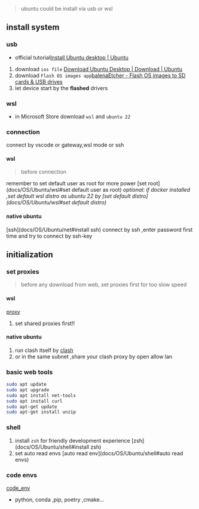 > ubuntu could be install via usb or wsl

## install system

### usb

- official tutorial[Install Ubuntu desktop | Ubuntu](https://ubuntu.com/tutorials/install-ubuntu-desktop#1-overview)

1. download `ios file` [Download Ubuntu Desktop | Download | Ubuntu](https://ubuntu.com/download/desktop)
2. download `Flash OS images app`[balenaEtcher - Flash OS images to SD cards & USB drives](https://etcher.balena.io/)
3. let device start by the **flashed** drivers

### wsl

- in Microsoft Store download `wsl` and `ubuntu 22`

### connection

connect by vscode or gateway,wsl mode or ssh

#### wsl

> before connection

remember to set default user as root for more power [set root](docs/OS/Ubuntu/wsl#set default user as root)
_optional: if docker installed ,set default wsl distro as ubuntu 22 by [set default distro](docs/OS/Ubuntu/wsl#set default distro)_

#### native ubuntu

[ssh](docs/OS/Ubuntu/net#install ssh)
connect by ssh ,enter password first time and try to connect by ssh-key

## initialization

### set proxies

> before any download from web, set proxies first for too slow speed

#### wsl

[proxy](docs/OS/Ubuntu/wsl#proxy)

1. set shared proxies first!!

#### native ubuntu

1. run clash itself by [clash](docs/OS/Ubuntu/net#clash)
2. or in the same subnet ,share your clash proxy by open allow lan

### basic web tools

```bash
sudo apt update
sudo apt upgrade
sudo apt install net-tools
sudo apt install curl
sudo apt-get update
sudo apt-get install unzip
```

### shell

1. install `zsh` for friendly development experience [zsh](docs/OS/Ubuntu/shell#install zsh)
2. set auto read envs [auto read env](docs/OS/Ubuntu/shell#auto read envs)

### code envs

[code_env](../../../docs/OS/Ubuntu/code_env.md)

- python, conda ,pip, poetry ,cmake...
